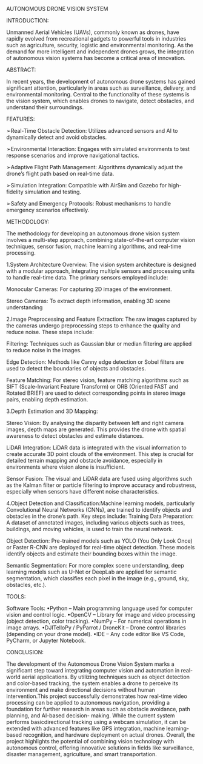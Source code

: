 AUTONOMOUS DRONE VISION SYSTEM

INTRODUCTION:

Unmanned Aerial Vehicles (UAVs), commonly known 
as drones, have rapidly evolved from recreational 
gadgets to powerful tools in industries such as 
agriculture, security, logistic and environmental 
monitoring. As the demand for more intelligent and 
independent drones grows, the integration of 
autonomous vision systems has become a critical 
area of innovation. 

ABSTRACT:

In recent years, the development of autonomous 
drone systems has gained significant attention, 
particularly in areas such as surveillance, delivery, 
and environmental monitoring. Central to the 
functionality of these systems is the vision system, 
which enables drones to navigate, detect obstacles, 
and understand their surroundings.

FEATURES:

➢Real-Time Obstacle Detection: Utilizes advanced 
sensors and AI to dynamically detect and avoid 
obstacles.

➢Environmental Interaction: Engages with simulated 
environments to test response scenarios and 
improve navigational tactics.

➢Adaptive Flight Path Management: Algorithms 
dynamically adjust the drone’s flight path based 
on real-time data.

➢Simulation Integration: Compatible with AirSim and 
Gazebo for high-fidelity simulation and testing.

➢Safety and Emergency Protocols: Robust 
mechanisms to handle emergency scenarios 
effectively.

METHODOLOGY:

The methodology for developing an autonomous 
drone vision system involves a multi-step approach, 
combining state-of-the-art computer vision 
techniques, sensor fusion, machine learning 
algorithms, and real-time processing.

1.System Architecture Overview: The vision system 
architecture is designed with a modular approach, 
integrating multiple sensors and processing units to 
handle real-time data. The primary sensors 
employed include:

Monocular Cameras: For capturing 2D images of the 
environment.

Stereo Cameras: To extract depth information, 
enabling 3D scene understanding

2.Image Preprocessing and Feature Extraction: The raw 
images captured by the cameras undergo 
preprocessing steps to enhance the quality and 
reduce noise. These steps include: 

Filtering: Techniques such as Gaussian blur or 
median filtering are applied to reduce noise in the 
images.

Edge Detection: Methods like Canny edge detection 
or Sobel filters are used to detect the boundaries of 
objects and obstacles.

Feature Matching: For stereo vision, feature matching 
algorithms such as SIFT (Scale-Invariant Feature 
Transform) or ORB (Oriented FAST and Rotated
BRIEF) are used to detect corresponding points in 
stereo image pairs, enabling depth estimation.

3.Depth Estimation and 3D Mapping:

Stereo Vision: By analysing the disparity between left 
and right camera images, depth maps are 
generated. This provides the drone with spatial 
awareness to detect obstacles and estimate 
distances.

LiDAR Integration: LiDAR data is integrated with the 
visual information to create accurate 3D point 
clouds of the environment. This step is crucial for 
detailed terrain mapping and obstacle avoidance, 
especially in environments where vision alone is 
insufficient.

Sensor Fusion: The visual and LiDAR data are fused 
using algorithms such as the Kalman filter or particle 
filtering to improve accuracy and robustness, 
especially when sensors have different noise 
characteristics.

4.Object Detection and Classification:Machine 
learning models, particularly Convolutional Neural 
Networks (CNNs), are trained to identify objects and 
obstacles in the drone’s path. Key steps include:
Training Data Preparation: A dataset of annotated 
images, including various objects such as trees, 
buildings, and moving vehicles, is used to train the 
neural network.

Object Detection: Pre-trained models such as YOLO 
(You Only Look Once) or Faster R-CNN are deployed 
for real-time object detection. These models identify 
objects and estimate their bounding boxes within 
the image.

Semantic Segmentation: For more complex scene 
understanding, deep learning models such as U-Net 
or DeepLab are applied for semantic segmentation, 
which classifies each pixel in the image (e.g., 
ground, sky, obstacles, etc.).

TOOLS:

Software Tools:
 •Python – Main programming language used for computer vision and control logic.
 •OpenCV – Library for image and video processing 
  (object detection, color tracking).
 •NumPy – For numerical operations in image arrays.
 •DJITelloPy / PyParrot / DroneKit – Drone control libraries (depending on your drone model).
 •IDE – Any code editor like VS Code, PyCharm, or 
Jupyter Notebook.

CONCLUSION:

The development of the Autonomous Drone Vision 
System marks a significant step toward integrating 
computer vision and automation in real-world aerial 
applications. By utilizing techniques such as object 
detection and color-based tracking, the system 
enables a drone to perceive its environment and 
make directional decisions without human 
intervention.This project successfully demonstrates 
how real-time video processing can be applied to 
autonomous navigation, providing a foundation for 
further research in areas such as obstacle 
avoidance, path planning, and AI-based decision-
making. While the current system performs basicdirectional tracking using a webcam simulation, it 
can be extended with advanced features like GPS 
integration, machine learning-based recognition, 
and hardware deployment on actual drones.
Overall, the project highlights the potential of 
combining vision technology with autonomous 
control, offering innovative solutions in fields like 
surveillance, disaster management, agriculture, and 
smart transportation.
